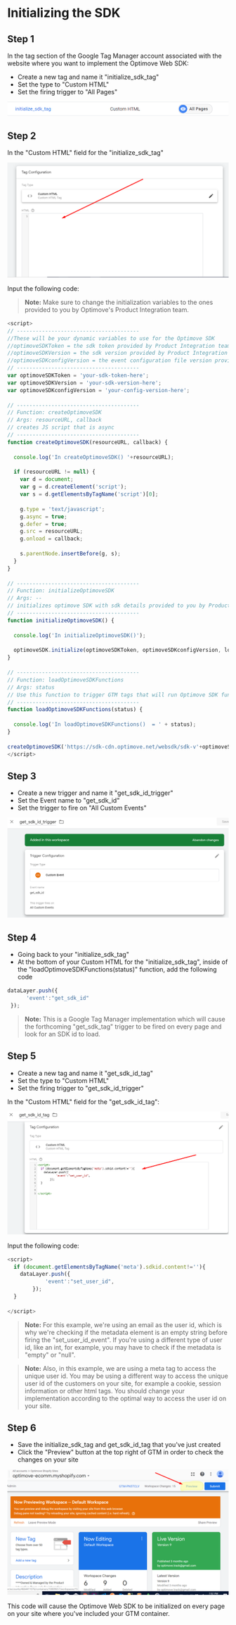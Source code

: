 # Initializing the SDK

## Step 1
In the tag section of the Google Tag Manager account associated with the website where you want to implement the Optimove Web SDK: 
* Create a new tag and name it "initialize_sdk_tag" 
* Set the type to "Custom HTML" 
* Set the firing trigger to "All Pages"

<p align="left"><kbd><img src="https://github.com/DannyMac180/Web-SDK-Integration-Guide/blob/master/Web-SDK-Basic-Code-Setup/images/initialize_sdk_tag.png"></kbd></p>

## Step 2
In the "Custom HTML" field for the "initialize_sdk_tag" 

<p align="left"><kbd><img src="https://github.com/DannyMac180/Web-SDK-Integration-Guide/blob/master/Web-SDK-Basic-Code-Setup/images/html_input_field_2.png"></kbd></p>

Input the following code:
>**Note:**
Make sure to change the initialization variables to the ones provided to you by Optimove's Product Integration team.

```javascript
<script>
// ---------------------------------------
//These will be your dynamic variables to use for the Optimove SDK
//optimoveSDKToken = the sdk token provided by Product Integration team
//optimoveSDKVersion = the sdk version provided by Product Integration team (which also changes upon sdk upgrades)
//optimoveSDKconfigVersion = the event configuration file version provided by Product Integration team (which also changes upon event modifications)
// ---------------------------------------
var optimoveSDKToken = 'your-sdk-token-here'; 
var optimoveSDKVersion = 'your-sdk-version-here'; 
var optimoveSDKconfigVersion = 'your-config-version-here'; 

// ---------------------------------------
// Function: createOptimoveSDK
// Args: resourceURL, callback
// creates JS script that is async
// ---------------------------------------
function createOptimoveSDK(resourceURL, callback) {
  
  console.log('In createOptimoveSDK() '+resourceURL); 

  if (resourceURL != null) {
    var d = document;
    var g = d.createElement('script');
    var s = d.getElementsByTagName('script')[0];

    g.type = 'text/javascript';
    g.async = true;
    g.defer = true;
    g.src = resourceURL;
    g.onload = callback;

    s.parentNode.insertBefore(g, s);
  }
}

// ---------------------------------------
// Function: initializeOptimoveSDK
// Args: --
// initializes optimove SDK with sdk details provided to you by Product Integration team
// ---------------------------------------
function initializeOptimoveSDK() {
  
  console.log('In initializeOptimoveSDK()');

  optimoveSDK.initialize(optimoveSDKToken, optimoveSDKconfigVersion, loadOptimoveSDKFunctions, 'info');
}

// ---------------------------------------
// Function: loadOptimoveSDKFunctions
// Args: status
// Use this function to trigger GTM tags that will run Optimove SDK functions
// ---------------------------------------
function loadOptimoveSDKFunctions(status) {

  console.log('In loadOptimoveSDKFunctions()  = ' + status);
}

createOptimoveSDK('https://sdk-cdn.optimove.net/websdk/sdk-v'+optimoveSDKVersion+'.js', initializeOptimoveSDK);
</script>
```
## Step 3
* Create a new trigger and name it "get_sdk_id_trigger" 
* Set the Event name to "get_sdk_id"
* Set the trigger to fire on "All Custom Events"

<p align="left"><kbd><img src="https://github.com/DannyMac180/Web-SDK-Integration-Guide/blob/master/Web-SDK-Basic-Code-Setup/images/get_sdk_id_trigger.png"<kbd></p>
  
## Step 4
* Going back to your "initialize_sdk_tag"
* At the bottom of your Custom HTML for the "initialize_sdk_tag", inside of the "loadOptimoveSDKFunctions(status)" function, add the following code

```javascript
dataLayer.push({
      'event':"get_sdk_id"
 });
 ```
 
 >**Note:**
This is a Google Tag Manager implementation which will cause the forthcoming "get_sdk_tag" trigger to be fired on every page and look for an SDK id to load.

## Step 5
* Create a new tag and name it "get_sdk_id_tag" 
* Set the type to "Custom HTML" 
* Set the firing trigger to "get_sdk_id_trigger"

In the "Custom HTML" field for the "get_sdk_id_tag": 

<p align="left"><kbd><img src="https://github.com/DannyMac180/Web-SDK-Integration-Guide/blob/master/Web-SDK-Basic-Code-Setup/images/get_sdk_id_html_input.png"<kbd></p>

Input the following code:

```javascript
<script>
  if (document.getElementsByTagName('meta').sdkid.content!=''){
    dataLayer.push({
      		'event':"set_user_id",
    	});
  }
  
</script>
```
>**Note:**
For this example, we're using an email as the user id, which is why we're checking if the metadata element is an empty string before firing the "set_user_id_event". If you're using a different type of user id, like an int, for example, you may have to check if the metadata is "empty" or "null".

>**Note:**
Also, in this example, we are using a meta tag to access the unique user id. You may be using a different way to access the unique user id of the customers on your site, for example a cookie, session information or other html tags. You should change your implementation according to the optimal way to access the user id on your site.

## Step 6
* Save the initialize_sdk_tag and get_sdk_id_tag that you've just created
* Click the "Preview" button at the top right of GTM in order to check the changes on your site

<p align="left"><kbd><img src="https://github.com/DannyMac180/Web-SDK-Integration-Guide/blob/master/Web-SDK-Basic-Code-Setup/images/preview_screenshot_2.png"><kbd></p>

This code will cause the Optimove Web SDK to be initialized on every page on your site where you've included your GTM container.
